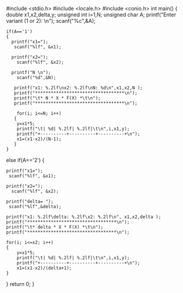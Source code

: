 
#include <stdio.h>
#include <locale.h>
#include <conio.h>
int main()
{
   double x1,x2,delta,y;
    unsigned int i=1,N;
    unsigned char A;
    printf("Enter variant (1 or 2): \n");
    scanf("%c",&A);


    if(A=='1')
    {
      printf("x1=");
       scanf("%lf", &x1);

      printf("x2=");
        scanf("%lf", &x2);

      printf("N \n");
        scanf("%d",&N);

       printf("x1: %.2lf\nx2: %.2lf\nN: %d\n",x1,x2,N );
       printf("**********************************\n");
       printf("\t* N * X * F(X) *\t\n");
       printf("**********************************\n");

        for(i; i<=N; i++)
       {
        y=x1*5;
        printf("\t| %d| %.2lf| %.2lf|\t\n",i,x1,y);
        printf("+----------+----------+----------+\n");
        x1=(x1-x2)/(N-1);
       }
    }



   else if(A=='2')
   {

    printf("x1=");
     scanf("%lf", &x1);

    printf("x2=");
      scanf("%lf", &x2);

    printf("delta= ");
     scanf("%lf",&delta);

    printf("x1: %.2lf\delta: %.2lf\x2: %.2lf\n", x1,x2,delta );
    printf("**********************************\n");
    printf("\t* delta * X * F(X) *\t\n");
    printf("**********************************\n");

    for(i; i<=x2; i++)
    {
        y=x1*5;
        printf("\t| %d| %.2lf| %.2lf|\t\n",i,x1,y);
        printf("+----------+----------+----------+\n");
        x1=(x1-x2)/(delta+1);
    }
   }
return 0;
}

